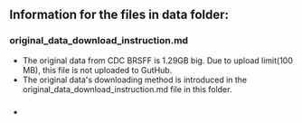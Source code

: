 ## Information for the files in data folder:

### original_data_download_instruction.md
 - The original data from CDC BRSFF is 1.29GB big. Due to upload limit(100 MB), this file is not uploaded to GutHub.
 - The original data's downloading method is introduced in the original_data_download_instruction.md file in this folder.

###
 - 

